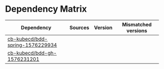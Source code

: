 # Dependency Matrix

Dependency | Sources | Version | Mismatched versions
---------- | ------- | ------- | -------------------
[cb-kubecd/bdd-spring-1576229934](https://github.com/cb-kubecd/bdd-spring-1576229934.git) |  | []() | 
[cb-kubecd/bdd-gh-1576231201](https://github.com/cb-kubecd/bdd-gh-1576231201.git) |  | []() | 
